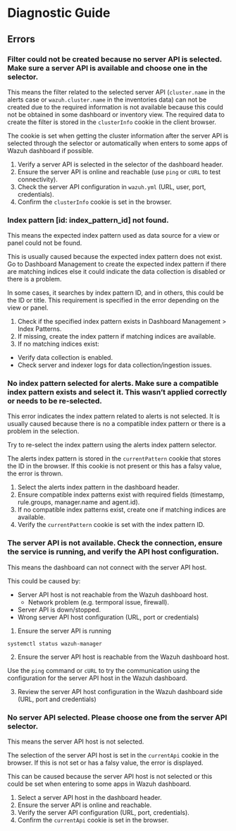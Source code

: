 # Diagnostic Guide

## Errors

### Filter could not be created because no server API is selected. Make sure a server API is available and choose one in the selector.

This means the filter related to the selected server API (`cluster.name` in the alerts case or `wazuh.cluster.name` in the inventories data) can not be created due to the required information is not available because this could not be obtained in some dashboard or inventory view. The required data to create the filter is stored in the `clusterInfo` cookie in the client browser.

The cookie is set when getting the cluster information after the server API is selected through the selector or automatically when enters to some apps of Wazuh dashboard if possible.

1. Verify a server API is selected in the selector of the dashboard header.
2. Ensure the server API is online and reachable (use `ping` or `cURL` to test connectivity).
3. Check the server API configuration in `wazuh.yml` (URL, user, port, credentials).
4. Confirm the `clusterInfo` cookie is set in the browser.

### Index pattern [id: index_pattern_id] not found.

This means the expected index pattern used as data source for a view or panel could not be found.

This is usually caused because the expected index pattern does not exist. Go to Dashboard Management to create the expected index pattern if there are matching indices else it could indicate the data collection is disabled or there is a problem.

In some cases, it searches by index pattern ID, and in others, this could be the ID or title. This requirement is specified in the error depending on the view or panel.

1. Check if the specified index pattern exists in Dashboard Management > Index Patterns.
2. If missing, create the index pattern if matching indices are available.
3. If no matching indices exist:

- Verify data collection is enabled.
- Check server and indexer logs for data collection/ingestion issues.

### No index pattern selected for alerts. Make sure a compatible index pattern exists and select it. This wasn’t applied correctly or needs to be re‑selected.

This error indicates the index pattern related to alerts is not selected. It is usually caused because there is no a compatible index pattern or there is a problem in the selection.

Try to re-select the index pattern using the alerts index pattern selector.

The alerts index pattern is stored in the `currentPattern` cookie that stores the ID in the browser. If this cookie is not present or this has a falsy value, the error is thrown.

1. Select the alerts index pattern in the dashboard header.
2. Ensure compatible index patterns exist with required fields (timestamp, rule.groups, manager.name and agent.id).
3. If no compatible index patterns exist, create one if matching indices are available.
4. Verify the `currentPattern` cookie is set with the index pattern ID.

### The server API is not available. Check the connection, ensure the service is running, and verify the API host configuration.

This means the dashboard can not connect with the server API host.

This could be caused by:

- Server API host is not reachable from the Wazuh dashboard host.
  - Network problem (e.g. termporal issue, firewall).
- Server API is down/stopped.
- Wrong server API host configuration (URL, port or credentials)

1. Ensure the server API is running

```
systemctl status wazuh-manager
```

2. Ensure the server API host is reachable from the Wazuh dashboard host.

Use the `ping` command or `cURL` to try the communication using the configuration for the server API host in the Wazuh dashboard.

3. Review the server API host configuration in the Wazuh dashboard side (URL, port and credentials)

### No server API selected. Please choose one from the server API selector.

This means the server API host is not selected.

The selection of the server API host is set in the `currentApi` cookie in the browser. If this is not set or has a falsy value, the error is displayed.

This can be caused because the server API host is not selected or this could be set when entering to some apps in Wazuh dashboard.

1. Select a server API host in the dashboard header.
2. Ensure the server API is online and reachable.
3. Verify the server API configuration (URL, port, credentials).
4. Confirm the `currentApi` cookie is set in the browser.
